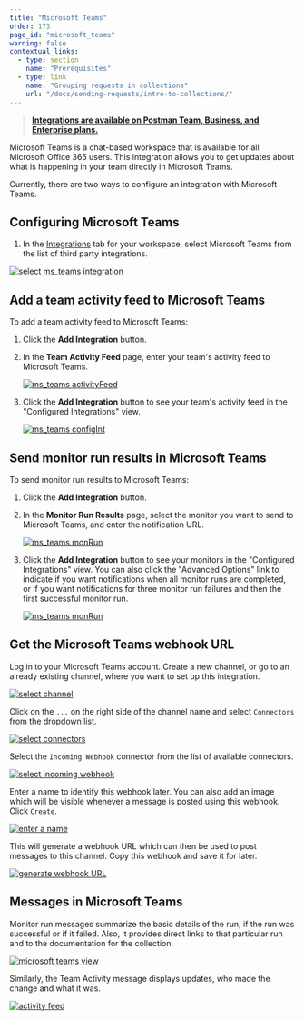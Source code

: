 ```yaml
---
title: "Microsoft Teams"
order: 173
page_id: "microsoft_teams"
warning: false
contextual_links:
  - type: section
    name: "Prerequisites"
  - type: link
    name: "Grouping requests in collections"
    url: "/docs/sending-requests/intro-to-collections/"
---
```


> __[Integrations are available on Postman Team, Business, and Enterprise plans.](https://www.getpostman.com/pricing)__

Microsoft Teams is a chat-based workspace that is available for all Microsoft Office 365 users. This integration allows you to get updates about what is happening in your team directly in Microsoft Teams.

Currently, there are two ways to configure an integration with Microsoft Teams.

## Configuring Microsoft Teams

1. In the [Integrations](https://go.postman.co/workspaces) tab for your workspace, select Microsoft Teams from the list of third party integrations.

[![select ms_teams integration](https://assets.postman.com/postman-docs/WS-integrations-msTeam.png)](https://assets.postman.com/postman-docs/WS-integrations-msTeam.png)

## Add a team activity feed to Microsoft Teams

To add a team activity feed to Microsoft Teams:

1. Click the **Add Integration** button.
1. In the **Team Activity Feed** page, enter your team's activity feed to Microsoft Teams.

   [![ms_teams activityFeed](https://assets.postman.com/postman-docs/WS-integration-msTeam-teamactivityfeed.png)](https://assets.postman.com/postman-docs/WS-integration-msTeam-teamactivityfeed.png)

1. Click the **Add Integration** button to see your team's activity feed in the "Configured Integrations" view.

   [![ms_teams configInt](https://assets.postman.com/postman-docs/WS-integration-msTeams-confIntegration.png)](https://assets.postman.com/postman-docs/WS-integration-msTeams-confIntegration.png)

## Send monitor run results in Microsoft Teams

To send monitor run results to Microsoft Teams:

1. Click the **Add Integration** button.
1. In the **Monitor Run Results** page, select the monitor you want to send to Microsoft Teams, and enter the notification URL.

   [![ms_teams monRun](https://assets.postman.com/postman-docs/WS-integration-msTeams-monRun.png)](https://assets.postman.com/postman-docs/WS-integration-msTeams-monRun.png)

1. Click the **Add Integration** button to see your monitors in the "Configured Integrations" view. You can also click the "Advanced Options" link to indicate if you want notifications when all monitor runs are completed, or if you want notifications for three monitor run failures and then the first successful monitor run.

   [![ms_teams monRun](https://assets.postman.com/postman-docs/WS-microsoft-teams-monitorruns.png)](https://assets.postman.com/postman-docs/WS-microsoft-teams-monitorruns.png)

## Get the Microsoft Teams webhook URL

Log in to your Microsoft Teams account. Create a new channel, or go to an already existing channel, where you want to set up this integration.

[![select channel](https://assets.postman.com/postman-docs/59031183.png)](https://assets.postman.com/postman-docs/59031183.png)

Click on the `...` on the right side of the channel name and select `Connectors` from the dropdown list.

[![select connectors](https://assets.postman.com/postman-docs/59031299.png)](https://assets.postman.com/postman-docs/59031299.png)

Select the `Incoming Webhook` connector from the list of available connectors.

[![select incoming webhook](https://assets.postman.com/postman-docs/59031428.png)](https://assets.postman.com/postman-docs/59031428.png)

Enter a name to identify this webhook later. You can also add an image which will be visible whenever a message is posted using this webhook. Click `Create`.

[![enter a name](https://assets.postman.com/postman-docs/59031665.png)](https://assets.postman.com/postman-docs/59031665.png)

This will generate a webhook URL which can then be used to post messages to this channel. Copy this webhook and save it for later.

[![generate webhook URL](https://assets.postman.com/postman-docs/59032020.png)](https://assets.postman.com/postman-docs/59032020.png)

## Messages in Microsoft Teams

Monitor run messages summarize the basic details of the run, if the run was successful or if it failed. Also, it provides direct links to that particular run and to the documentation for the collection.

[![microsoft teams view](https://assets.postman.com/postman-docs/59034537.png)](https://assets.postman.com/postman-docs/59034537.png)

Similarly, the Team Activity message displays updates, who made the change and what it was.  

[![activity feed](https://assets.postman.com/postman-docs/59034618.png)](https://assets.postman.com/postman-docs/59034618.png)
